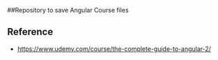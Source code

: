##Repository to save Angular Course files 

## Reference
- https://www.udemy.com/course/the-complete-guide-to-angular-2/
